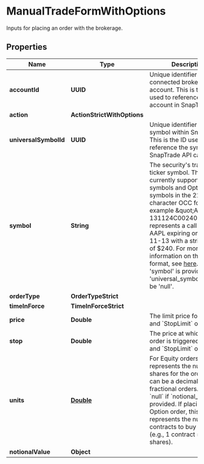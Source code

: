 

# ManualTradeFormWithOptions

Inputs for placing an order with the brokerage.

## Properties

| Name | Type | Description | Notes |
|------------ | ------------- | ------------- | -------------|
|**accountId** | **UUID** | Unique identifier for the connected brokerage account. This is the UUID used to reference the account in SnapTrade. |  |
|**action** | **ActionStrictWithOptions** |  |  |
|**universalSymbolId** | **UUID** | Unique identifier for the symbol within SnapTrade. This is the ID used to reference the symbol in SnapTrade API calls. |  [optional] |
|**symbol** | **String** | The security&#39;s trading ticker symbol. This currently supports stock symbols and Options symbols in the 21 character OCC format. For example \&quot;AAPL  131124C00240000\&quot; represents a call option on AAPL expiring on 2024-11-13 with a strike price of $240. For more information on the OCC format, see [here](https://en.wikipedia.org/wiki/Option_symbol#OCC_format). If &#39;symbol&#39; is provided, then &#39;universal_symbol_id&#39; must be &#39;null&#39;. |  [optional] |
|**orderType** | **OrderTypeStrict** |  |  |
|**timeInForce** | **TimeInForceStrict** |  |  |
|**price** | **Double** | The limit price for &#x60;Limit&#x60; and &#x60;StopLimit&#x60; orders. |  [optional] |
|**stop** | **Double** | The price at which a stop order is triggered for &#x60;Stop&#x60; and &#x60;StopLimit&#x60; orders. |  [optional] |
|**units** | [**Double**](Double.md) | For Equity orders, this represents the number of shares for the order. This can be a decimal for fractional orders. Must be &#x60;null&#x60; if &#x60;notional_value&#x60; is provided. If placing an Option order, this field represents the number of contracts to buy or sell. (e.g., 1 contract &#x3D; 100 shares). |  [optional] |
|**notionalValue** | **Object** |  |  [optional] |




